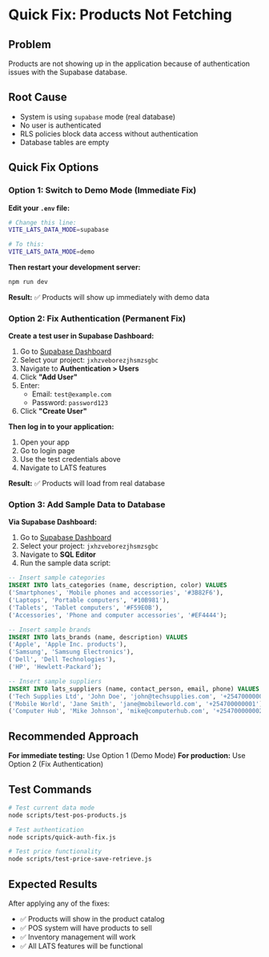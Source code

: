 # Quick Fix: Products Not Fetching

## Problem
Products are not showing up in the application because of authentication issues with the Supabase database.

## Root Cause
- System is using `supabase` mode (real database)
- No user is authenticated
- RLS policies block data access without authentication
- Database tables are empty

## Quick Fix Options

### Option 1: Switch to Demo Mode (Immediate Fix)

**Edit your `.env` file:**
```bash
# Change this line:
VITE_LATS_DATA_MODE=supabase

# To this:
VITE_LATS_DATA_MODE=demo
```

**Then restart your development server:**
```bash
npm run dev
```

**Result:** ✅ Products will show up immediately with demo data

### Option 2: Fix Authentication (Permanent Fix)

**Create a test user in Supabase Dashboard:**
1. Go to [Supabase Dashboard](https://supabase.com/dashboard)
2. Select your project: `jxhzveborezjhsmzsgbc`
3. Navigate to **Authentication > Users**
4. Click **"Add User"**
5. Enter:
   - Email: `test@example.com`
   - Password: `password123`
6. Click **"Create User"**

**Then log in to your application:**
1. Open your app
2. Go to login page
3. Use the test credentials above
4. Navigate to LATS features

**Result:** ✅ Products will load from real database

### Option 3: Add Sample Data to Database

**Via Supabase Dashboard:**
1. Go to [Supabase Dashboard](https://supabase.com/dashboard)
2. Select your project: `jxhzveborezjhsmzsgbc`
3. Navigate to **SQL Editor**
4. Run the sample data script:

```sql
-- Insert sample categories
INSERT INTO lats_categories (name, description, color) VALUES
('Smartphones', 'Mobile phones and accessories', '#3B82F6'),
('Laptops', 'Portable computers', '#10B981'),
('Tablets', 'Tablet computers', '#F59E0B'),
('Accessories', 'Phone and computer accessories', '#EF4444');

-- Insert sample brands
INSERT INTO lats_brands (name, description) VALUES
('Apple', 'Apple Inc. products'),
('Samsung', 'Samsung Electronics'),
('Dell', 'Dell Technologies'),
('HP', 'Hewlett-Packard');

-- Insert sample suppliers
INSERT INTO lats_suppliers (name, contact_person, email, phone) VALUES
('Tech Supplies Ltd', 'John Doe', 'john@techsupplies.com', '+254700000000'),
('Mobile World', 'Jane Smith', 'jane@mobileworld.com', '+254700000001'),
('Computer Hub', 'Mike Johnson', 'mike@computerhub.com', '+254700000002');
```

## Recommended Approach

**For immediate testing:** Use Option 1 (Demo Mode)
**For production:** Use Option 2 (Fix Authentication)

## Test Commands

```bash
# Test current data mode
node scripts/test-pos-products.js

# Test authentication
node scripts/quick-auth-fix.js

# Test price functionality
node scripts/test-price-save-retrieve.js
```

## Expected Results

After applying any of the fixes:
- ✅ Products will show in the product catalog
- ✅ POS system will have products to sell
- ✅ Inventory management will work
- ✅ All LATS features will be functional
